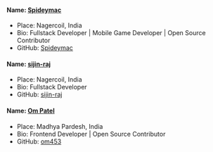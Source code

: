 #### Name: [Spideymac](https://github.com/spideymac)

- Place: Nagercoil, India
- Bio: Fullstack Developer | Mobile Game Developer | Open Source Contributor 
- GitHub: [Spideymac](https://github.com/spideymac)

#### Name: [sijin-raj](https://github.com/sijin-raj)

- Place: Nagercoil, India
- Bio: Fullstack Developer 
- GitHub: [sijin-raj](https://github.com/sijin-raj)

#### Name: [Om Patel](https://github.com/om453)

- Place: Madhya Pardesh, India
- Bio: Frontend Developer | Open Source Contributor 
- GitHub: [om453](https://github.com/om453)
